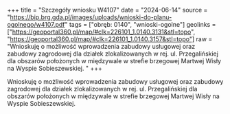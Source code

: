 +++
title = "Szczegóły wniosku W4107"
date = "2024-06-14"
source = "https://bip.brg.gda.pl/images/uploads/wnioski-do-planu-ogolnego/w4107.pdf"
tags = ["obręb: 0140", "wnioski-ogolne"]
geolinks = ["https://geoportal360.pl/map/#clk=226101_1.0140.3131&stl=topo", "https://geoportal360.pl/map/#clk=226101_1.0140.3157&stl=topo"]
raw = "Wnioskuję o możliwość wprowadzenia zabudowy usługowej oraz zabudowy zagrodowej dla działek zlokalizowanych w rej. ul. Przegalińskiej dla obszarów położonych w międzywale w strefie brzegowej Martwej Wisły na Wyspie Sobieszewskiej. "
+++

Wnioskuję o możliwość wprowadzenia zabudowy usługowej oraz zabudowy
zagrodowej dla działek zlokalizowanych w rej. ul. Przegalińskiej dla obszarów położonych w
międzywale w strefie brzegowej Martwej Wisły na Wyspie Sobieszewskiej.



